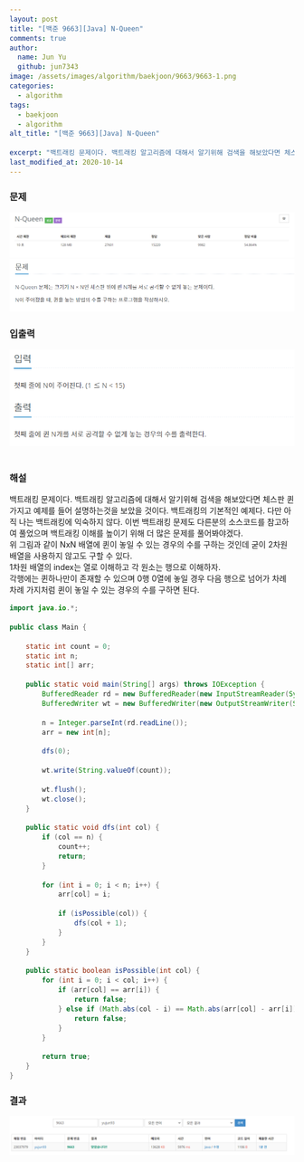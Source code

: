 ```yaml
---
layout: post
title: "[백준 9663][Java] N-Queen"
comments: true
author:
  name: Jun Yu
  github: jun7343
image: /assets/images/algorithm/baekjoon/9663/9663-1.png
categories: 
  - algorithm
tags: 
  - baekjoon
  - algorithm
alt_title: "[백준 9663][Java] N-Queen"

excerpt: "백트래킹 문제이다. 백트래킹 알고리즘에 대해서 알기위해 검색을 해보았다면 체스판 퀸가지고 예제를 들어 설명하는것을 보았을 것이다. 백트래킹의 기본적인 예제다. 다만 아직 나는 백트래킹에 익숙하지 않다. 이번 백트래킹 문제도 다른분의 소스코드를 참고하여 풀었으며 백트래킹 이해를 높이기 위해 더 많은 문제를 풀어봐야겠다. "
last_modified_at: 2020-10-14
---
```


### 문제

<img src="/assets/images/algorithm/baekjoon/9663/9663-1.png" class="algin-center">
<img src="/assets/images/algorithm/baekjoon/9663/9663-2.png" class="algin-center">

### 입출력

<img src="/assets/images/algorithm/baekjoon/9663/9663-3.png" class="algin-center">   <br><br>

### 해설

백트래킹 문제이다. 백트래킹 알고리즘에 대해서 알기위해 검색을 해보았다면 체스판 퀸가지고 예제를 들어 설명하는것을 보았을 것이다. 백트래킹의 기본적인 예제다. 다만 아직 나는 백트래킹에 익숙하지 않다. 이번 백트래킹 문제도 다른분의 소스코드를 참고하여 풀었으며 백트래킹 이해를 높이기 위해 더 많은 문제를 풀어봐야겠다.    
위 그림과 같이 NxN 배열에 퀸이 놓일 수 있는 경우의 수를 구하는 것인데 굳이 2차원 배열을 사용하지 않고도 구할 수 있다.    
1차원 배열의 index는 열로 이해하고 각 원소는 행으로 이해하자.    
각행에는 퀸하나만이 존재할 수 있으며 0행 0열에 놓일 경우 다음 행으로 넘어가 차례 차례 가지처럼 퀸이 놓일 수 있는 경우의 수를 구하면 된다.


```java
import java.io.*;

public class Main {

    static int count = 0;
    static int n;
    static int[] arr;

    public static void main(String[] args) throws IOException {
        BufferedReader rd = new BufferedReader(new InputStreamReader(System.in));
        BufferedWriter wt = new BufferedWriter(new OutputStreamWriter(System.out));

        n = Integer.parseInt(rd.readLine());
        arr = new int[n];

        dfs(0);

        wt.write(String.valueOf(count));

        wt.flush();
        wt.close();
    }

    public static void dfs(int col) {
        if (col == n) {
            count++;
            return;
        }

        for (int i = 0; i < n; i++) {
            arr[col] = i;

            if (isPossible(col)) {
                dfs(col + 1);
            }
        }
    }

    public static boolean isPossible(int col) {
        for (int i = 0; i < col; i++) {
            if (arr[col] == arr[i]) {
                return false;
            } else if (Math.abs(col - i) == Math.abs(arr[col] - arr[i]))  {
                return false;
            }
        }

        return true;
    }
}
```     

### 결과

<img src="/assets/images/algorithm/baekjoon/9663/9663-4.png" class="algin-center">